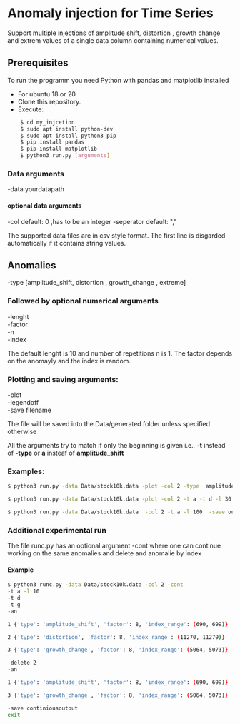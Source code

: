 # Anomaly injection for Time Series  
Support multiple injections of amplitude shift, distortion , growth change and extrem values of a single data column containing numerical values.


## Prerequisites
To run the programm you need Python with pandas and matplotlib installed

- For ubuntu 18 or 20
- Clone this repository.
- Execute:
```bash
    $ cd my_injcetion
    $ sudo apt install python-dev
    $ sudo apt install python3-pip
    $ pip install pandas
    $ pip install matplotlib
    $ python3 run.py [arguments]
```

### Data arguments
-data  yourdatapath 


#### optional data arguments 
-col  default: 0 ,has to be an integer
-seperator default: ","

The supported data files are in csv style format. The first line is disgarded automatically if it contains string values.

## Anomalies
-type [amplitude_shift,
distortion ,
growth_change ,
extreme]


### Followed by optional numerical arguments
-lenght\
-factor\
-n\
-index 

The default lenght is 10 and number of repetitions n is 1. The factor depends on the anomayly and the index is random.

### Plotting and saving arguments:
-plot\
-legendoff\
-save filename

The file will be saved into the Data/generated folder unless specified otherwise


All the arguments try to match if only the beginning is given i.e., **-t** instead of **-type** or **a** insteaf of **amplitude_shift**
### Examples:
```bash
$ python3 run.py -data Data/stock10k.data -plot -col 2 -type  amplitude_shift -type distortion -length 30 -factor 6 -n 6

$ python3 run.py -data Data/stock10k.data -plot -col 2 -t a -t d -l 30 -f 6 -n 6

$ python3 run.py -data Data/stock10k.data  -col 2 -t a -l 100  -save output -t a -t e -f 6 -p
```

### Additional experimental run
The file runc.py has an optional argument -cont where one can continue working on the same anomalies and delete and anomalie by index

#### Example
```bash
$ python3 runc.py -data Data/stock10k.data -col 2 -cont
-t a -l 10 
-t d   
-t g
-an 

1 {'type': 'amplitude_shift', 'factor': 8, 'index_range': (690, 699)} 

2 {'type': 'distortion', 'factor': 8, 'index_range': (11270, 11279)} 

3 {'type': 'growth_change', 'factor': 8, 'index_range': (5064, 5073)} 

-delete 2 
-an 

1 {'type': 'amplitude_shift', 'factor': 8, 'index_range': (690, 699)} 

3 {'type': 'growth_change', 'factor': 8, 'index_range': (5064, 5073)} 

-save continiousoutput
exit
```


